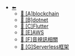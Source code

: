 * [⬅︎](/)
  * [📁 [A]blockchain](/wiki/[01]軟體開發/[A]blockchain/)
  * [📁 [B]dotnet](/wiki/[01]軟體開發/[B]dotnet/)
  * [📁 [C]Flutter](/wiki/[01]軟體開發/[C]Flutter/)
  * [📁 [E]AWS](/wiki/[01]軟體開發/[E]AWS/)
  * [📁 [F]音視訊相關](/wiki/[01]軟體開發/[F]音視訊相關/)
  * [📁 [G]Serverless框架](/wiki/[01]軟體開發/[G]Serverless框架/)

